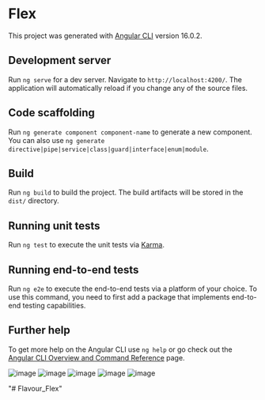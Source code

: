 # Flex

This project was generated with [Angular CLI](https://github.com/angular/angular-cli) version 16.0.2.

## Development server

Run `ng serve` for a dev server. Navigate to `http://localhost:4200/`. The application will automatically reload if you change any of the source files.

## Code scaffolding

Run `ng generate component component-name` to generate a new component. You can also use `ng generate directive|pipe|service|class|guard|interface|enum|module`.

## Build

Run `ng build` to build the project. The build artifacts will be stored in the `dist/` directory.

## Running unit tests

Run `ng test` to execute the unit tests via [Karma](https://karma-runner.github.io).

## Running end-to-end tests

Run `ng e2e` to execute the end-to-end tests via a platform of your choice. To use this command, you need to first add a package that implements end-to-end testing capabilities.

## Further help

To get more help on the Angular CLI use `ng help` or go check out the [Angular CLI Overview and Command Reference](https://angular.io/cli) page.


![image](https://github.com/VengisettyNagendrakumar/Flavor-Flex-/assets/95341881/227abe32-253c-40fc-8e0a-64afe6b8a5af)
![image](https://github.com/VengisettyNagendrakumar/Flavor-Flex-/assets/95341881/5cde94fa-c004-480c-a5a0-c2f4c448b641)
![image](https://github.com/VengisettyNagendrakumar/Flavor-Flex-/assets/95341881/65ed1fa1-44b2-412d-980e-1cb7cb49523c)
![image](https://github.com/VengisettyNagendrakumar/Flavor-Flex-/assets/95341881/6e2d02b7-2e80-42c8-a480-5e7dd87cacec)
![image](https://github.com/VengisettyNagendrakumar/Flavor-Flex-/assets/95341881/7219f250-fdb2-4a96-b1e0-7383cc84e4a0)





"# Flavour_Flex" 
